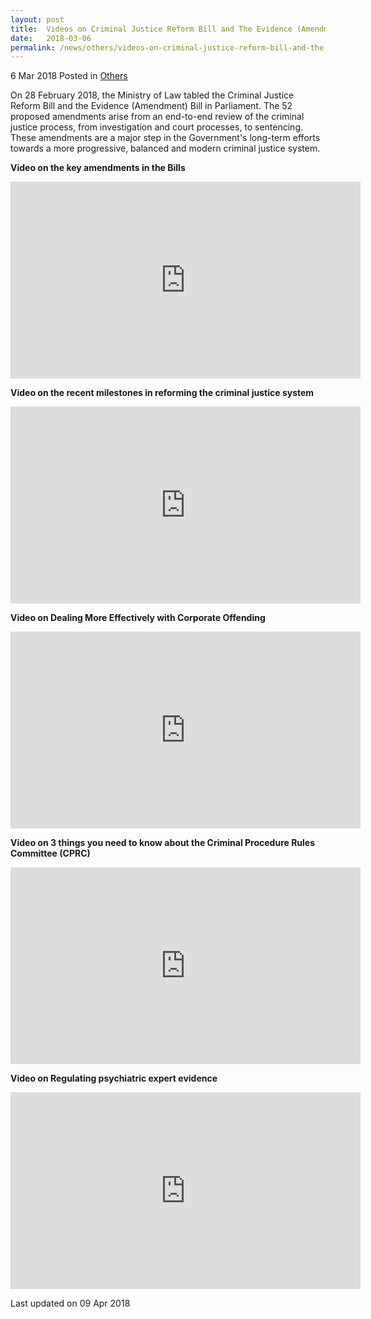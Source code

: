 ```yaml
---
layout: post
title:  Videos on Criminal Justice Reform Bill and The Evidence (Amendment) Bill
date:   2018-03-06
permalink: /news/others/videos-on-criminal-justice-reform-bill-and-the-evidence-amendment-bill
---
```


6 Mar 2018 Posted in [Others](/news/others) 

On 28 February 2018, the Ministry of Law tabled the Criminal Justice Reform Bill and the Evidence (Amendment) Bill in Parliament. The 52 proposed amendments arise from an end-to-end review of the criminal justice process, from investigation and court processes, to sentencing. These amendments are a major step in the Government's long-term efforts towards a more progressive, balanced and modern criminal justice system.


**Video on the key amendments in the Bills**

<div class="bp-youtube">
<iframe width="560" height="315" src="https://www.youtube.com/embed/W8YK43ppiT4" frameborder="0" allow="accelerometer; autoplay; encrypted-media; gyroscope; picture-in-picture" allowfullscreen></iframe>    
</div>


**Video on the recent milestones in reforming the criminal justice system**


<div class="bp-youtube">
<iframe width="560" height="315" src="https://www.youtube.com/embed/QH-T6KHsgBo" frameborder="0" allow="accelerometer; autoplay; encrypted-media; gyroscope; picture-in-picture" allowfullscreen></iframe>
</div>


**Video on Dealing More Effectively with Corporate Offending**




<div class="bp-youtube">
<iframe width="560" height="315" src="https://www.youtube.com/embed/FR2sNV_63n0" frameborder="0" allow="accelerometer; autoplay; encrypted-media; gyroscope; picture-in-picture" allowfullscreen></iframe>
</div>

**Video on 3 things you need to know about the Criminal Procedure Rules Committee (CPRC)**

<div class="bp-youtube">
<iframe width="560" height="315" src="https://www.youtube.com/embed/9w8AI4PH1Mo" frameborder="0" allow="accelerometer; autoplay; encrypted-media; gyroscope; picture-in-picture" allowfullscreen></iframe>
</div>


**Video on Regulating psychiatric expert evidence**


<div class="bp-youtube">
<iframe width="560" height="315" src="https://www.youtube.com/embed/G0x1kDCu3_o" frameborder="0" allow="accelerometer; autoplay; encrypted-media; gyroscope; picture-in-picture" allowfullscreen></iframe>    
</div>


<p class="right-side-updated">Last updated on 09 Apr 2018 </p>

